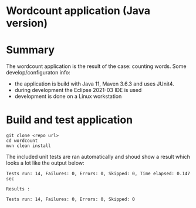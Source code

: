 # Wordcount application (Java version)

# Summary
The wordcount application is the result of the case: counting words. Some develop/configuraton info:
* the application is build with Java 11, Maven 3.6.3 and uses JUnit4.
* during development the Eclipse 2021-03 IDE is used
* development is done on a Linux workstation


# Build and test application

```
git clone <repo url>
cd wordcount
mvn clean install
```
The included unit tests are ran automatically and shoud show a result which looks a lot like the output below:

```
Tests run: 14, Failures: 0, Errors: 0, Skipped: 0, Time elapsed: 0.147 sec

Results :

Tests run: 14, Failures: 0, Errors: 0, Skipped: 0
```



